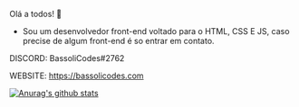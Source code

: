 Olá a todos! 👋

- Sou um desenvolvedor front-end voltado para o HTML, CSS E JS, caso precise de algum front-end é so entrar em contato.

DISCORD: BassoliCodes#2762

WEBSITE: https://bassolicodes.com


[![Anurag's github stats](https://github-readme-stats.vercel.app/api?username=BassoliCodes)](https://github.com/anuraghazra/github-readme-stats)
